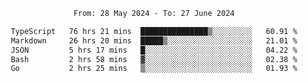 <div align="center">
<p style="text-align: center;">
<!--START_SECTION:waka-->

```txt
From: 28 May 2024 - To: 27 June 2024

TypeScript   76 hrs 21 mins  ███████████████▒░░░░░░░░░   60.91 %
Markdown     26 hrs 20 mins  █████▒░░░░░░░░░░░░░░░░░░░   21.01 %
JSON         5 hrs 17 mins   █░░░░░░░░░░░░░░░░░░░░░░░░   04.22 %
Bash         2 hrs 58 mins   ▓░░░░░░░░░░░░░░░░░░░░░░░░   02.38 %
Go           2 hrs 25 mins   ▒░░░░░░░░░░░░░░░░░░░░░░░░   01.93 %
```

<!--END_SECTION:waka-->
</p>
</div>
